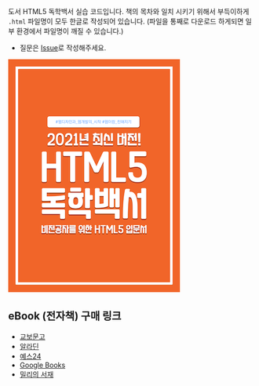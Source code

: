 도서 HTML5 독학백서 실습 코드입니다. 책의 목차와 일치 시키기 위해서 부득이하게 `.html` 파일명이 모두 한글로 작성되어 있습니다. (파일을 통째로 다운로드 하게되면 일부 환경에서 파일명이 깨질 수 있습니다.)

- 질문은 [Issue](https://github.com/dalmoori/basic-html5-2021/issues)로 작성해주세요.

![](./images/cover.png)

## eBook (전자책) 구매 링크

-   [교보문고](http://digital.kyobobook.co.kr/digital/ebook/ebookDetail.ink?selectedLargeCategory=001&barcode=480D210130780&orderClick=LAG&Kc=)
-   [알라딘](https://www.aladin.co.kr/shop/wproduct.aspx?ItemId=262566322)
-   [예스24](http://www.yes24.com/Product/Goods/97163441?OzSrank=1)
-   [Google Books](https://play.google.com/store/books/details/%ED%95%B4%EB%8B%AC%EB%B3%84_HTML5_%EB%8F%85%ED%95%99%EB%B0%B1%EC%84%9C?id=gxcXEAAAQBAJ&hl=ko&gl=kr)
-   [밀리의 서재](https://www.millie.co.kr/v3/bookDetail/179491664?nav_hidden=y)
